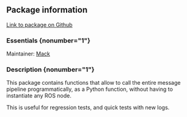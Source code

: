 <div id='complete_image_pipeline-autogenerated' markdown='1'>


<!-- do not edit this file, autogenerated -->

## Package information 

[Link to package on Github](github:org=duckietown,repo=Software,path=10-lane-control/complete_image_pipeline,branch=master18)

### Essentials {nonumber="1"}

Maintainer: [Mack](mailto:mack@duckietown.org)

### Description {nonumber="1"}


This package contains functions that allow to call the entire message pipeline programmatically,
as a Python function, without having to instantiate any ROS node.

This is useful for regression tests, and quick tests with new logs.




</div>

